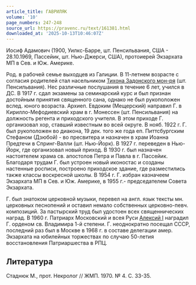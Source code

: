 ```yaml
---
article_title: ГАВРИЛЯК
volume: '10'
page_numbers: 247-248
source_url: https://pravenc.ru/text/161381.html
downloaded_at: '2025-10-13T10:46:07Z'
---
```


Иосиф Адамович (1900, Уилкс-Барре, шт. Пенсильвания, США - 28.10.1969, Пассейик, шт. Нью-Джерси, США), протоиерей Экзархата МП в Сев. и Юж. Америке.

Род. в рабочей семье выходцев из Галиции. В 11-летнем возрасте с согласия родителей стал насельником [Тихона Задонского мон-ря](<https://pravenc.ru/text/Тихона Задонского мон-ря.html>) (шт. Пенсильвания). Нес различные послушания в течение 6 лет, учился в ДС. В 1917 г. сдал экзамены за семинарский курс и был признан достойным принятия священного сана, однако не был рукоположен вслед. юного возраста. Архиеп. Евдоким (Мещерский) направил Г. в Кирилло-Мефодиевский храм в г. Монессен (шт. Пенсильвания) на должность регента и приходского учителя. В этом приходе Г. организовал хор, ставший известным во всей округе. В нояб. 1922 г. Г. был рукоположен во диакона, 19 дек. того же года еп. Питтсбургским Стефаном (Дзюбой) - во пресвитера и назначен в храм Иоанна Предтечи в Спринг-Валли (шт. Нью-Йорк). В 1927 г. переведен в Нью-Йорк, где организовал новый приход. В 1930 г. был назначен настоятелем храма св. апостолов Петра и Павла в г. Пассейик. Благодаря трудам Г. был устроен новый иконостас и созданы настенные росписи, построено приходское здание, где разместились также классы воскресной школы. В 1954 г. Г. избран казначеем Экзархата МП в Сев. и Юж. Америке, в 1955 г.- председателем Совета Экзархата.

Г. был знатоком церковной музыки, перевел на англ. язык тексты мн. церковных песнопений и оставил немало собственных церковно-певч. композиций. За пастырский труд был удостоен всех священнических наград. В 1960 г. Патриарх Московский и всея Руси [Алексий I](<https://pravenc.ru/text/Алексий I.html>) наградил Г. орденом св. Владимира 1-й степени. Г. неоднократно посещал СССР, последний раз был в Москве в 1968 г. в составе делегации амер. Экзархата на юбилейных торжествах по случаю 50-летия восстановления Патриаршества в РПЦ.

## Литература

Стаднюк М., прот. Некролог // ЖМП. 1970. № 4. С. 33-35.
